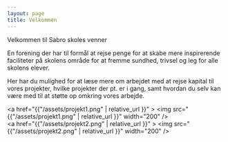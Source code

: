 ```yaml
---
layout: page
title: Velkommen
---
```


Velkommen til Sabro skoles venner

En forening der har til formål at rejse penge for at skabe mere inspirerende faciliteter på skolens område for at fremme sundhed, trivsel og leg for alle skolens elever.

Her har du mulighed for at læse mere om arbejdet med at rejse kapital til vores projekter, hvilke projekter der pt. er i gang, samt hvordan du selv kan være med til at støtte op omkring vores arbejde. 


<a href="{{"/assets/projekt1.png" | relative_url }}" >
  <img src="{{"/assets/projekt1.png" | relative_url }}" width="200" />
</a>
<br />
<a href="{{"/assets/projekt2.png" | relative_url }}" >
  <img src="{{"/assets/projekt2.png" | relative_url }}" width="200" />
</a>
